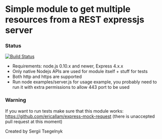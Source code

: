 # Simple module to get multiple resources from a REST expressjs server

### Status
[![Build Status](https://travis-ci.org/dr3am3r/node-multiresource.png)](https://travis-ci.org/dr3am3r/node-multiresource)

* Requirements: node.js 0.10.x and newer, Express 4.x.x
* Only native Nodejs APIs are used for module itself + stuff for tests
* Both http and https are supported
* Run node examples/server.js for usage example, you probably need to run it with extra permissions to allow 443 port to be used

### Warning
If you want to run tests make sure that this module works: https://github.com/ericallam/express-mock-request (there is unaccepted pull request at this moment)

Created by Sergii Tsegelnyk